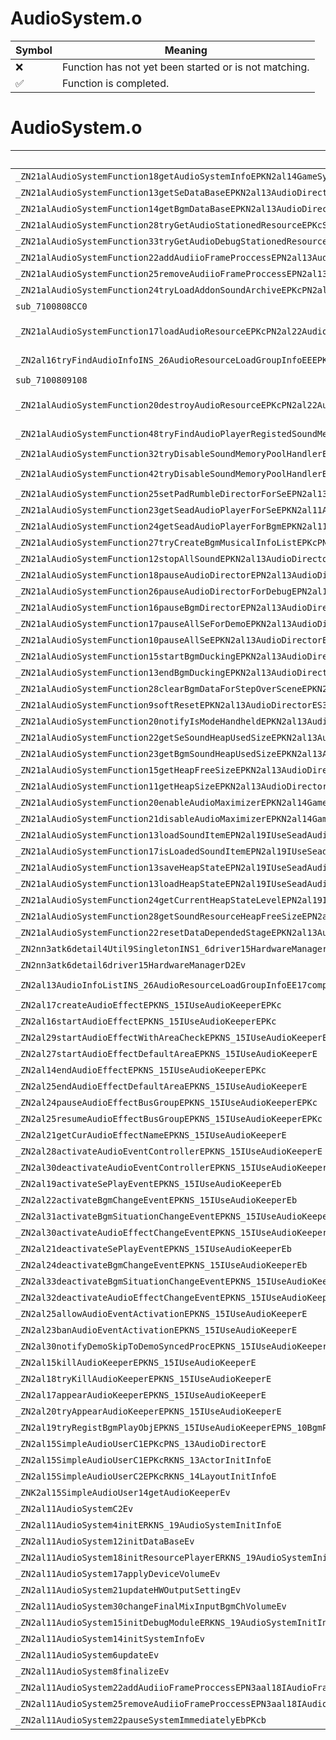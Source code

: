 # AudioSystem.o
| Symbol | Meaning 
| ------------- | ------------- 
| :x: | Function has not yet been started or is not matching. 
| :white_check_mark: | Function is completed. 


# AudioSystem.o
| Symbol (Mangled) | Symbol (Demangled) | Decompiled? |
| ------------- |  ------------- | ------------- |
| `_ZN21alAudioSystemFunction18getAudioSystemInfoEPKN2al14GameSystemInfoE` | `alAudioSystemFunction::getAudioSystemInfo(al::GameSystemInfo const*)` | :x: |
| `_ZN21alAudioSystemFunction13getSeDataBaseEPKN2al13AudioDirectorE` | `alAudioSystemFunction::getSeDataBase(al::AudioDirector const*)` | :x: |
| `_ZN21alAudioSystemFunction14getBgmDataBaseEPKN2al13AudioDirectorE` | `alAudioSystemFunction::getBgmDataBase(al::AudioDirector const*)` | :x: |
| `_ZN21alAudioSystemFunction28tryGetAudioStationedResourceEPKcS1_` | `alAudioSystemFunction::tryGetAudioStationedResource(char const*,char const*)` | :x: |
| `_ZN21alAudioSystemFunction33tryGetAudioDebugStationedResourceEPKcS1_` | `alAudioSystemFunction::tryGetAudioDebugStationedResource(char const*,char const*)` | :x: |
| `_ZN21alAudioSystemFunction22addAudiioFrameProccessEPN2al13AudioDirectorEPN3aal18IAudioFrameProcessE` | `alAudioSystemFunction::addAudiioFrameProccess(al::AudioDirector *,aal::IAudioFrameProcess *)` | :x: |
| `_ZN21alAudioSystemFunction25removeAudiioFrameProccessEPN2al13AudioDirectorEPN3aal18IAudioFrameProcessE` | `alAudioSystemFunction::removeAudiioFrameProccess(al::AudioDirector *,aal::IAudioFrameProcess *)` | :x: |
| `_ZN21alAudioSystemFunction24tryLoadAddonSoundArchiveEPKcPN2al15SeadAudioPlayerE` | `alAudioSystemFunction::tryLoadAddonSoundArchive(char const*,al::SeadAudioPlayer *)` | :x: |
| `sub_7100808CC0` | `` | :x: |
| `_ZN21alAudioSystemFunction17loadAudioResourceEPKcPN2al22AudioInfoListWithPartsINS2_26AudioResourceLoadGroupInfoEEEPNS2_15SeadAudioPlayerES8_` | `alAudioSystemFunction::loadAudioResource(char const*,al::AudioInfoListWithParts<al::AudioResourceLoadGroupInfo> *,al::SeadAudioPlayer *,al::SeadAudioPlayer *)` | :x: |
| `_ZN2al16tryFindAudioInfoINS_26AudioResourceLoadGroupInfoEEEPKT_PKNS_22AudioInfoListWithPartsIS2_EEPKc` | `al::AudioResourceLoadGroupInfo const* al::tryFindAudioInfo<al::AudioResourceLoadGroupInfo>(al::AudioInfoListWithParts<al::AudioResourceLoadGroupInfo> const*,char const*)` | :x: |
| `sub_7100809108` | `` | :x: |
| `_ZN21alAudioSystemFunction20destroyAudioResourceEPKcPN2al22AudioInfoListWithPartsINS2_26AudioResourceLoadGroupInfoEEEPNS2_15SeadAudioPlayerES8_` | `alAudioSystemFunction::destroyAudioResource(char const*,al::AudioInfoListWithParts<al::AudioResourceLoadGroupInfo> *,al::SeadAudioPlayer *,al::SeadAudioPlayer *)` | :x: |
| `_ZN21alAudioSystemFunction48tryFindAudioPlayerRegistedSoundMemoryPoolHandlerEPKcPN2al15SeadAudioPlayerES4_` | `alAudioSystemFunction::tryFindAudioPlayerRegistedSoundMemoryPoolHandler(char const*,al::SeadAudioPlayer *,al::SeadAudioPlayer *)` | :x: |
| `_ZN21alAudioSystemFunction32tryDisableSoundMemoryPoolHandlerEPKcPN2al15SeadAudioPlayerE` | `alAudioSystemFunction::tryDisableSoundMemoryPoolHandler(char const*,al::SeadAudioPlayer *)` | :x: |
| `_ZN21alAudioSystemFunction42tryDisableSoundMemoryPoolHandlerByFilePathEPKcPN2al15SeadAudioPlayerE` | `alAudioSystemFunction::tryDisableSoundMemoryPoolHandlerByFilePath(char const*,al::SeadAudioPlayer *)` | :x: |
| `_ZN21alAudioSystemFunction25setPadRumbleDirectorForSeEPN2al13AudioDirectorEPNS0_17PadRumbleDirectorE` | `alAudioSystemFunction::setPadRumbleDirectorForSe(al::AudioDirector *,al::PadRumbleDirector *)` | :x: |
| `_ZN21alAudioSystemFunction23getSeadAudioPlayerForSeEPKN2al11AudioSystemE` | `alAudioSystemFunction::getSeadAudioPlayerForSe(al::AudioSystem const*)` | :x: |
| `_ZN21alAudioSystemFunction24getSeadAudioPlayerForBgmEPKN2al11AudioSystemE` | `alAudioSystemFunction::getSeadAudioPlayerForBgm(al::AudioSystem const*)` | :x: |
| `_ZN21alAudioSystemFunction27tryCreateBgmMusicalInfoListEPKcPN2al11BgmDataBaseE` | `alAudioSystemFunction::tryCreateBgmMusicalInfoList(char const*,al::BgmDataBase *)` | :x: |
| `_ZN21alAudioSystemFunction12stopAllSoundEPKN2al13AudioDirectorEib` | `alAudioSystemFunction::stopAllSound(al::AudioDirector const*,int,bool)` | :x: |
| `_ZN21alAudioSystemFunction18pauseAudioDirectorEPN2al13AudioDirectorEbj` | `alAudioSystemFunction::pauseAudioDirector(al::AudioDirector *,bool,unsigned int)` | :x: |
| `_ZN21alAudioSystemFunction26pauseAudioDirectorForDebugEPN2al13AudioDirectorEbj` | `alAudioSystemFunction::pauseAudioDirectorForDebug(al::AudioDirector *,bool,unsigned int)` | :x: |
| `_ZN21alAudioSystemFunction16pauseBgmDirectorEPN2al13AudioDirectorEbj` | `alAudioSystemFunction::pauseBgmDirector(al::AudioDirector *,bool,unsigned int)` | :x: |
| `_ZN21alAudioSystemFunction17pauseAllSeForDemoEPKN2al13AudioDirectorEbj` | `alAudioSystemFunction::pauseAllSeForDemo(al::AudioDirector const*,bool,unsigned int)` | :x: |
| `_ZN21alAudioSystemFunction10pauseAllSeEPKN2al13AudioDirectorEbj` | `alAudioSystemFunction::pauseAllSe(al::AudioDirector const*,bool,unsigned int)` | :x: |
| `_ZN21alAudioSystemFunction15startBgmDuckingEPKN2al13AudioDirectorE` | `alAudioSystemFunction::startBgmDucking(al::AudioDirector const*)` | :x: |
| `_ZN21alAudioSystemFunction13endBgmDuckingEPKN2al13AudioDirectorE` | `alAudioSystemFunction::endBgmDucking(al::AudioDirector const*)` | :x: |
| `_ZN21alAudioSystemFunction28clearBgmDataForStepOverSceneEPKN2al13AudioDirectorE` | `alAudioSystemFunction::clearBgmDataForStepOverScene(al::AudioDirector const*)` | :x: |
| `_ZN21alAudioSystemFunction9softResetEPKN2al13AudioDirectorES3_` | `alAudioSystemFunction::softReset(al::AudioDirector const*,al::AudioDirector const*)` | :x: |
| `_ZN21alAudioSystemFunction20notifyIsModeHandheldEPKN2al13AudioDirectorEb` | `alAudioSystemFunction::notifyIsModeHandheld(al::AudioDirector const*,bool)` | :x: |
| `_ZN21alAudioSystemFunction22getSeSoundHeapUsedSizeEPKN2al13AudioDirectorE` | `alAudioSystemFunction::getSeSoundHeapUsedSize(al::AudioDirector const*)` | :x: |
| `_ZN21alAudioSystemFunction23getBgmSoundHeapUsedSizeEPKN2al13AudioDirectorE` | `alAudioSystemFunction::getBgmSoundHeapUsedSize(al::AudioDirector const*)` | :x: |
| `_ZN21alAudioSystemFunction15getHeapFreeSizeEPKN2al13AudioDirectorE` | `alAudioSystemFunction::getHeapFreeSize(al::AudioDirector const*)` | :x: |
| `_ZN21alAudioSystemFunction11getHeapSizeEPKN2al13AudioDirectorE` | `alAudioSystemFunction::getHeapSize(al::AudioDirector const*)` | :x: |
| `_ZN21alAudioSystemFunction20enableAudioMaximizerEPKN2al14GameSystemInfoE` | `alAudioSystemFunction::enableAudioMaximizer(al::GameSystemInfo const*)` | :x: |
| `_ZN21alAudioSystemFunction21disableAudioMaximizerEPKN2al14GameSystemInfoE` | `alAudioSystemFunction::disableAudioMaximizer(al::GameSystemInfo const*)` | :x: |
| `_ZN21alAudioSystemFunction13loadSoundItemEPN2al19IUseSeadAudioPlayerEjj` | `alAudioSystemFunction::loadSoundItem(al::IUseSeadAudioPlayer *,unsigned int,unsigned int)` | :x: |
| `_ZN21alAudioSystemFunction17isLoadedSoundItemEPN2al19IUseSeadAudioPlayerEj` | `alAudioSystemFunction::isLoadedSoundItem(al::IUseSeadAudioPlayer *,unsigned int)` | :x: |
| `_ZN21alAudioSystemFunction13saveHeapStateEPN2al19IUseSeadAudioPlayerE` | `alAudioSystemFunction::saveHeapState(al::IUseSeadAudioPlayer *)` | :x: |
| `_ZN21alAudioSystemFunction13loadHeapStateEPN2al19IUseSeadAudioPlayerEi` | `alAudioSystemFunction::loadHeapState(al::IUseSeadAudioPlayer *,int)` | :x: |
| `_ZN21alAudioSystemFunction24getCurrentHeapStateLevelEPN2al19IUseSeadAudioPlayerE` | `alAudioSystemFunction::getCurrentHeapStateLevel(al::IUseSeadAudioPlayer *)` | :x: |
| `_ZN21alAudioSystemFunction28getSoundResourceHeapFreeSizeEPN2al19IUseSeadAudioPlayerE` | `alAudioSystemFunction::getSoundResourceHeapFreeSize(al::IUseSeadAudioPlayer *)` | :x: |
| `_ZN21alAudioSystemFunction22resetDataDependedStageEPKN2al13AudioDirectorEPKci` | `alAudioSystemFunction::resetDataDependedStage(al::AudioDirector const*,char const*,int)` | :x: |
| `_ZN2nn3atk6detail4Util9SingletonINS1_6driver15HardwareManagerEE11GetInstanceEv` | `nn::atk::detail::Util::Singleton<nn::atk::detail::driver::HardwareManager>::GetInstance(void)` | :x: |
| `_ZN2nn3atk6detail6driver15HardwareManagerD2Ev` | `nn::atk::detail::driver::HardwareManager::~HardwareManager()` | :x: |
| `_ZN2al13AudioInfoListINS_26AudioResourceLoadGroupInfoEE17compareInfoAndKeyEPKS1_PKc` | `al::AudioInfoList<al::AudioResourceLoadGroupInfo>::compareInfoAndKey(al::AudioResourceLoadGroupInfo const*,char const*)` | :x: |
| `_ZN2al17createAudioEffectEPKNS_15IUseAudioKeeperEPKc` | `al::createAudioEffect(al::IUseAudioKeeper const*,char const*)` | :x: |
| `_ZN2al16startAudioEffectEPKNS_15IUseAudioKeeperEPKc` | `al::startAudioEffect(al::IUseAudioKeeper const*,char const*)` | :x: |
| `_ZN2al29startAudioEffectWithAreaCheckEPKNS_15IUseAudioKeeperE` | `al::startAudioEffectWithAreaCheck(al::IUseAudioKeeper const*)` | :x: |
| `_ZN2al27startAudioEffectDefaultAreaEPKNS_15IUseAudioKeeperE` | `al::startAudioEffectDefaultArea(al::IUseAudioKeeper const*)` | :x: |
| `_ZN2al14endAudioEffectEPKNS_15IUseAudioKeeperEPKc` | `al::endAudioEffect(al::IUseAudioKeeper const*,char const*)` | :x: |
| `_ZN2al25endAudioEffectDefaultAreaEPKNS_15IUseAudioKeeperE` | `al::endAudioEffectDefaultArea(al::IUseAudioKeeper const*)` | :x: |
| `_ZN2al24pauseAudioEffectBusGroupEPKNS_15IUseAudioKeeperEPKc` | `al::pauseAudioEffectBusGroup(al::IUseAudioKeeper const*,char const*)` | :x: |
| `_ZN2al25resumeAudioEffectBusGroupEPKNS_15IUseAudioKeeperEPKc` | `al::resumeAudioEffectBusGroup(al::IUseAudioKeeper const*,char const*)` | :x: |
| `_ZN2al21getCurAudioEffectNameEPKNS_15IUseAudioKeeperE` | `al::getCurAudioEffectName(al::IUseAudioKeeper const*)` | :x: |
| `_ZN2al28activateAudioEventControllerEPKNS_15IUseAudioKeeperE` | `al::activateAudioEventController(al::IUseAudioKeeper const*)` | :x: |
| `_ZN2al30deactivateAudioEventControllerEPKNS_15IUseAudioKeeperE` | `al::deactivateAudioEventController(al::IUseAudioKeeper const*)` | :x: |
| `_ZN2al19activateSePlayEventEPKNS_15IUseAudioKeeperEb` | `al::activateSePlayEvent(al::IUseAudioKeeper const*,bool)` | :x: |
| `_ZN2al22activateBgmChangeEventEPKNS_15IUseAudioKeeperEb` | `al::activateBgmChangeEvent(al::IUseAudioKeeper const*,bool)` | :x: |
| `_ZN2al31activateBgmSituationChangeEventEPKNS_15IUseAudioKeeperEb` | `al::activateBgmSituationChangeEvent(al::IUseAudioKeeper const*,bool)` | :x: |
| `_ZN2al30activateAudioEffectChangeEventEPKNS_15IUseAudioKeeperEb` | `al::activateAudioEffectChangeEvent(al::IUseAudioKeeper const*,bool)` | :x: |
| `_ZN2al21deactivateSePlayEventEPKNS_15IUseAudioKeeperEb` | `al::deactivateSePlayEvent(al::IUseAudioKeeper const*,bool)` | :x: |
| `_ZN2al24deactivateBgmChangeEventEPKNS_15IUseAudioKeeperEb` | `al::deactivateBgmChangeEvent(al::IUseAudioKeeper const*,bool)` | :x: |
| `_ZN2al33deactivateBgmSituationChangeEventEPKNS_15IUseAudioKeeperEb` | `al::deactivateBgmSituationChangeEvent(al::IUseAudioKeeper const*,bool)` | :x: |
| `_ZN2al32deactivateAudioEffectChangeEventEPKNS_15IUseAudioKeeperEb` | `al::deactivateAudioEffectChangeEvent(al::IUseAudioKeeper const*,bool)` | :x: |
| `_ZN2al25allowAudioEventActivationEPKNS_15IUseAudioKeeperE` | `al::allowAudioEventActivation(al::IUseAudioKeeper const*)` | :x: |
| `_ZN2al23banAudioEventActivationEPKNS_15IUseAudioKeeperE` | `al::banAudioEventActivation(al::IUseAudioKeeper const*)` | :x: |
| `_ZN2al30notifyDemoSkipToDemoSyncedProcEPKNS_15IUseAudioKeeperE` | `al::notifyDemoSkipToDemoSyncedProc(al::IUseAudioKeeper const*)` | :x: |
| `_ZN2al15killAudioKeeperEPKNS_15IUseAudioKeeperE` | `al::killAudioKeeper(al::IUseAudioKeeper const*)` | :x: |
| `_ZN2al18tryKillAudioKeeperEPKNS_15IUseAudioKeeperE` | `al::tryKillAudioKeeper(al::IUseAudioKeeper const*)` | :x: |
| `_ZN2al17appearAudioKeeperEPKNS_15IUseAudioKeeperE` | `al::appearAudioKeeper(al::IUseAudioKeeper const*)` | :x: |
| `_ZN2al20tryAppearAudioKeeperEPKNS_15IUseAudioKeeperE` | `al::tryAppearAudioKeeper(al::IUseAudioKeeper const*)` | :x: |
| `_ZN2al19tryRegistBgmPlayObjEPKNS_15IUseAudioKeeperEPNS_10BgmPlayObjE` | `al::tryRegistBgmPlayObj(al::IUseAudioKeeper const*,al::BgmPlayObj *)` | :x: |
| `_ZN2al15SimpleAudioUserC1EPKcPNS_13AudioDirectorE` | `al::SimpleAudioUser::SimpleAudioUser(char const*,al::AudioDirector *)` | :x: |
| `_ZN2al15SimpleAudioUserC1EPKcRKNS_13ActorInitInfoE` | `al::SimpleAudioUser::SimpleAudioUser(char const*,al::ActorInitInfo const&)` | :x: |
| `_ZN2al15SimpleAudioUserC2EPKcRKNS_14LayoutInitInfoE` | `al::SimpleAudioUser::SimpleAudioUser(char const*,al::LayoutInitInfo const&)` | :x: |
| `_ZNK2al15SimpleAudioUser14getAudioKeeperEv` | `al::SimpleAudioUser::getAudioKeeper(void)const` | :x: |
| `_ZN2al11AudioSystemC2Ev` | `al::AudioSystem::AudioSystem(void)` | :x: |
| `_ZN2al11AudioSystem4initERKNS_19AudioSystemInitInfoE` | `al::AudioSystem::init(al::AudioSystemInitInfo const&)` | :x: |
| `_ZN2al11AudioSystem12initDataBaseEv` | `al::AudioSystem::initDataBase(void)` | :x: |
| `_ZN2al11AudioSystem18initResourcePlayerERKNS_19AudioSystemInitInfoE` | `al::AudioSystem::initResourcePlayer(al::AudioSystemInitInfo const&)` | :x: |
| `_ZN2al11AudioSystem17applyDeviceVolumeEv` | `al::AudioSystem::applyDeviceVolume(void)` | :x: |
| `_ZN2al11AudioSystem21updateHWOutputSettingEv` | `al::AudioSystem::updateHWOutputSetting(void)` | :x: |
| `_ZN2al11AudioSystem30changeFinalMixInputBgmChVolumeEv` | `al::AudioSystem::changeFinalMixInputBgmChVolume(void)` | :x: |
| `_ZN2al11AudioSystem15initDebugModuleERKNS_19AudioSystemInitInfoE` | `al::AudioSystem::initDebugModule(al::AudioSystemInitInfo const&)` | :x: |
| `_ZN2al11AudioSystem14initSystemInfoEv` | `al::AudioSystem::initSystemInfo(void)` | :x: |
| `_ZN2al11AudioSystem6updateEv` | `al::AudioSystem::update(void)` | :x: |
| `_ZN2al11AudioSystem8finalizeEv` | `al::AudioSystem::finalize(void)` | :x: |
| `_ZN2al11AudioSystem22addAudiioFrameProccessEPN3aal18IAudioFrameProcessE` | `al::AudioSystem::addAudiioFrameProccess(aal::IAudioFrameProcess *)` | :x: |
| `_ZN2al11AudioSystem25removeAudiioFrameProccessEPN3aal18IAudioFrameProcessE` | `al::AudioSystem::removeAudiioFrameProccess(aal::IAudioFrameProcess *)` | :x: |
| `_ZN2al11AudioSystem22pauseSystemImmediatelyEbPKcb` | `al::AudioSystem::pauseSystemImmediately(bool,char const*,bool)` | :x: |
